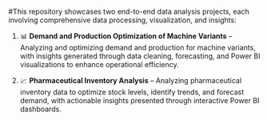 #This repository showcases two end-to-end data analysis projects, each involving comprehensive data processing, visualization, and insights:

1. 📊 **Demand and Production Optimization of Machine Variants** – Analyzing and optimizing demand and production for machine variants, with insights generated through data cleaning, forecasting, and Power BI visualizations to enhance operational efficiency.
  
2. 📈 **Pharmaceutical Inventory Analysis** – Analyzing pharmaceutical inventory data to optimize stock levels, identify trends, and forecast demand, with actionable insights presented through interactive Power BI dashboards.
